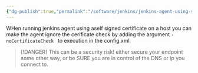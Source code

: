 ```yaml
---
{"dg-publish":true,"permalink":"/software/jenkins/jenkins-agent-using-self-sifned-certificate/","tags":["public"],"noteIcon":"1"}
---
```


WHen running jenkins agent using aself signed certificate on a host you can make the agent ignore the cerificate check by adding the argument `-noCertificateCheck ` to execution in the config.xml

> [!DANGER] 
> This can be a security risk! either secure your endpoint some other way, or be SURE you are in control of the DNS or ip you connect to.
